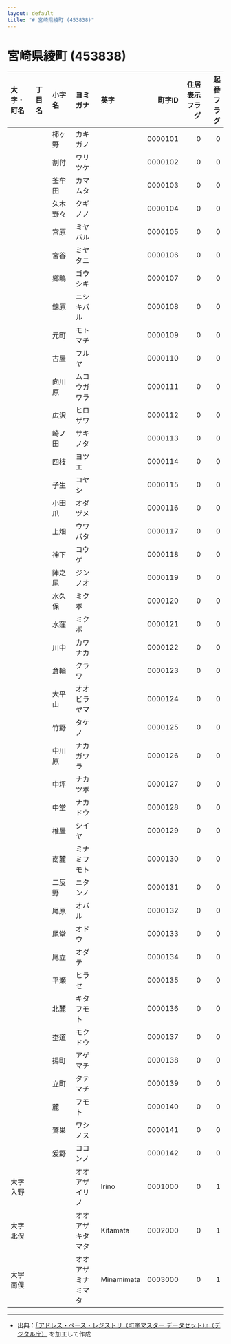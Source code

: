 ```yaml
---
layout: default
title: "# 宮崎県綾町 (453838)"
---
```


# 宮崎県綾町 (453838)

| 大字・町名 | 丁目名 | 小字名 | ヨミガナ | 英字 | 町字ID | 住居表示フラグ | 起番フラグ |
|:--------|:------|:------|:-----------------|:---------------------|--------:|----------:|--------:|
|  |  | 柿ヶ野 | カキガノ |  | 0000101 | 0 | 0 |
|  |  | 割付 | ワリツケ |  | 0000102 | 0 | 0 |
|  |  | 釜牟田 | カマムタ |  | 0000103 | 0 | 0 |
|  |  | 久木野々 | クギノノ |  | 0000104 | 0 | 0 |
|  |  | 宮原 | ミヤバル |  | 0000105 | 0 | 0 |
|  |  | 宮谷 | ミヤタニ |  | 0000106 | 0 | 0 |
|  |  | 郷鴫 | ゴウシキ |  | 0000107 | 0 | 0 |
|  |  | 錦原 | ニシキバル |  | 0000108 | 0 | 0 |
|  |  | 元町 | モトマチ |  | 0000109 | 0 | 0 |
|  |  | 古屋 | フルヤ |  | 0000110 | 0 | 0 |
|  |  | 向川原 | ムコウガワラ |  | 0000111 | 0 | 0 |
|  |  | 広沢 | ヒロザワ |  | 0000112 | 0 | 0 |
|  |  | 崎ノ田 | サキノタ |  | 0000113 | 0 | 0 |
|  |  | 四枝 | ヨツエ |  | 0000114 | 0 | 0 |
|  |  | 子生 | コヤシ |  | 0000115 | 0 | 0 |
|  |  | 小田爪 | オダヅメ |  | 0000116 | 0 | 0 |
|  |  | 上畑 | ウワバタ |  | 0000117 | 0 | 0 |
|  |  | 神下 | コウゲ |  | 0000118 | 0 | 0 |
|  |  | 陣之尾 | ジンノオ |  | 0000119 | 0 | 0 |
|  |  | 水久保 | ミクボ |  | 0000120 | 0 | 0 |
|  |  | 水窪 | ミクボ |  | 0000121 | 0 | 0 |
|  |  | 川中 | カワナカ |  | 0000122 | 0 | 0 |
|  |  | 倉輪 | クラワ |  | 0000123 | 0 | 0 |
|  |  | 大平山 | オオビラヤマ |  | 0000124 | 0 | 0 |
|  |  | 竹野 | タケノ |  | 0000125 | 0 | 0 |
|  |  | 中川原 | ナカガワラ |  | 0000126 | 0 | 0 |
|  |  | 中坪 | ナカツボ |  | 0000127 | 0 | 0 |
|  |  | 中堂 | ナカドウ |  | 0000128 | 0 | 0 |
|  |  | 椎屋 | シイヤ |  | 0000129 | 0 | 0 |
|  |  | 南麓 | ミナミフモト |  | 0000130 | 0 | 0 |
|  |  | 二反野 | ニタンノ |  | 0000131 | 0 | 0 |
|  |  | 尾原 | オバル |  | 0000132 | 0 | 0 |
|  |  | 尾堂 | オドウ |  | 0000133 | 0 | 0 |
|  |  | 尾立 | オダテ |  | 0000134 | 0 | 0 |
|  |  | 平瀬 | ヒラセ |  | 0000135 | 0 | 0 |
|  |  | 北麓 | キタフモト |  | 0000136 | 0 | 0 |
|  |  | 杢道 | モクドウ |  | 0000137 | 0 | 0 |
|  |  | 揚町 | アゲマチ |  | 0000138 | 0 | 0 |
|  |  | 立町 | タテマチ |  | 0000139 | 0 | 0 |
|  |  | 麓 | フモト |  | 0000140 | 0 | 0 |
|  |  | 鷲巣 | ワシノス |  | 0000141 | 0 | 0 |
|  |  | 爰野 | ココンノ |  | 0000142 | 0 | 0 |
| 大字入野 |  |  | オオアザイリノ | Irino | 0001000 | 0 | 1 |
| 大字北俣 |  |  | オオアザキタマタ | Kitamata | 0002000 | 0 | 1 |
| 大字南俣 |  |  | オオアザミナミマタ | Minamimata | 0003000 | 0 | 1 |

---

- 出典：[「アドレス・ベース・レジストリ（町字マスター データセット）』（デジタル庁）](https://www.digital.go.jp/policies/base_registry_address/) を加工して作成